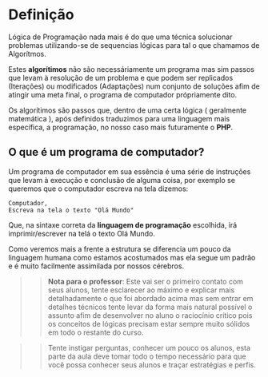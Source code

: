 # Definição

Lógica de Programação nada mais é do que uma técnica solucionar problemas utilizando-se de sequencias lógicas para tal o que chamamos de Algorítmos.

Estes **algorítimos** não são necessáriamente um programa mas sim passos que levam à resolução de um problema e que podem ser replicados (Iterações) ou modificados (Adaptações) num conjunto de soluções afim de atingir uma meta final, o programa de computador própriamente dito.

Os algorítimos são passos que, dentro de uma certa lógica ( geralmente matemática ), após definidos traduzimos para uma linguagem mais específica, a programação, no nosso caso mais futuramente o **PHP**.

## O que é um programa de computador?

Um programa de computador em sua essência é uma série de instruções que levam à execução e conclusão de alguma coisa, por exemplo se queremos que o computador escreva na tela dizemos:

    Computador,
    Escreva na tela o texto "Olá Mundo"

Que, na sintaxe correta da **linguagem de programação** escolhida, irá imprimir/escrever na telá o texto Olá Mundo.

Como veremos mais a frente a estrutura se diferencia um pouco da linguagem humana como estamos acostumados mas ela segue um padrão e é muito facilmente assimilada por nossos cérebros.

>> **Nota para o professor**: Este vai ser o primeiro contato com seus alunos, tente esclarecer ao máximo e explicar mais detalhadamente o que foi abordado acima mas sem entrar em detalhes técnicos tente levar da forma mais natural possível o assunto afim de desenvolver no aluno o raciocínio crítico pois os conceitos de lógicas precisam estar sempre muito sólidos em todo o restante do curso.

>> Tente instigar perguntas, conhecer um pouco os alunos, esta parte da aula deve tomar todo o tempo necessário para que você possa conhecer seus alunos e traçar estratégias e perfis.